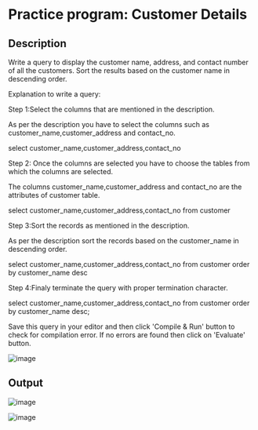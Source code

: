 # Practice program: Customer Details

## Description

Write a query to display the customer name, address, and contact number of all the customers. Sort the results based on the customer name in descending order.

Explanation to write a query:

Step 1:Select the columns that are mentioned in the description.

As per the description you have to select the columns such as customer_name,customer_address and contact_no.

select customer_name,customer_address,contact_no

Step 2: Once the columns are selected you have to choose the tables from which the columns are selected.

The columns customer_name,customer_address and contact_no are the attributes of customer table.

select customer_name,customer_address,contact_no from customer

Step 3:Sort the records as mentioned in the description.

As per the description sort the records based on the customer_name in descending order.

select customer_name,customer_address,contact_no from customer order by customer_name desc

Step 4:Finaly terminate the query with proper termination character.

select customer_name,customer_address,contact_no from customer order by customer_name desc;

Save this query in your editor and then click 'Compile & Run' button to check for compilation error. If no errors are found then click on 'Evaluate' button.

![image](https://github.com/Tan12d/PWC_RDBMS_using_Oracle/assets/100254217/e21a0bf1-568a-4796-b048-314855579e46)

## Output

![image](https://github.com/Tan12d/PWC_RDBMS_using_Oracle/assets/100254217/241e9f7e-1b11-4620-980f-e033e6594cb3)

![image](https://github.com/Tan12d/PWC_RDBMS_using_Oracle/assets/100254217/63088582-ac5a-451d-84f1-9dd67cfb4eac)
